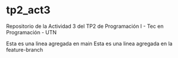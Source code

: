 # tp2_act3
Repositorio de la Actividad 3 del TP2 de Programación I - Tec en Programación - UTN

Esta es una linea agregada en main
Esta es una linea agregada en la feature-branch
